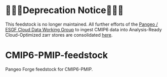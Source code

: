 # 🚨🚨🚨Deprecation Notice🚨🚨🚨
This feedstock is no longer maintained. All further efforts of the [Pangeo / ESGF Cloud Data Working Group](https://pangeo-data.github.io/pangeo-cmip6-cloud/) to ingest CMIP6 data into Analysis-Ready Cloud-Optimized zarr stores are consolidated [here](https://github.com/leap-stc/cmip6-leap-feedstock).

# CMIP6-PMIP-feedstock
Pangeo Forge feedstock for CMIP6-PMIP.
